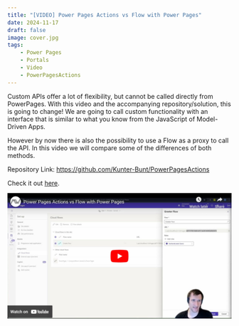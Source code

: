 ```yaml
---
title: "[VIDEO] Power Pages Actions vs Flow with Power Pages"
date: 2024-11-17
draft: false
image: cover.jpg
tags: 
    - Power Pages
    - Portals
    - Video
    - PowerPagesActions
---
```


Custom APIs offer a lot of flexibility, but cannot be called directly from PowerPages. With this video and the accompanying repository/solution, this is going to change! We are going to call custom functionality with an interface that is similar to what you know from the JavaScript of Model-Driven Apps.

However by now there is also the possibility to use a Flow as a proxy to call the API. In this video we will compare some of the differences of both methods.

Repository Link: https://github.com/Kunter-Bunt/PowerPagesActions

Check it out [here](https://youtu.be/b2KfA8ZJZI8).

[![](video.jpg)](https://youtu.be/b2KfA8ZJZI8)